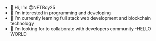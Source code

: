 - 👋 Hi, I’m @NFTBoy25
- 👀 I’m interested in programming and developing
- 🌱 I’m currently learning full stack web development and blockchain technology
- 💞️ I’m looking for to collaborate with developers community
-HELLO WORLD

<!---
NFTBoy25/NFTBoy25 is a ✨ special ✨ repository because its `README.md` (this file) appears on your GitHub profile.
You can click the Preview link to take a look at your changes.
--->
